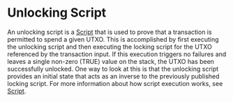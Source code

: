 # Unlocking Script

An unlocking script is a [Script](/protocol/blockchain/script) that is used to prove that a transaction is permitted to spend a given UTXO.  This is accomplished by first executing the unlocking script and then executing the locking script for the UTXO referenced by the transaction input.  If this execution triggers no failures and leaves a single non-zero (TRUE) value on the stack, the UTXO has been successfully unlocked.  One way to look at this is that the unlocking script provides an initial state that acts as an inverse to the previously published locking script.   For more information about how script execution works, see [Script](/protocol/blockchain/script).